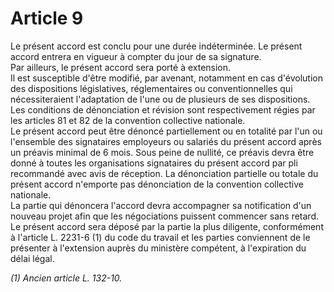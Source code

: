 # Article 9

Le présent accord est conclu pour une durée indéterminée. Le présent accord entrera en vigueur à compter du jour de sa signature.   
Par ailleurs, le présent accord sera porté à extension.   
Il est susceptible d'être modifié, par avenant, notamment en cas d'évolution des dispositions législatives, réglementaires ou conventionnelles qui nécessiteraient l'adaptation de l'une ou de plusieurs de ses dispositions.   
Les conditions de dénonciation et révision sont respectivement régies par les articles 81 et 82 de la convention collective nationale.   
Le présent accord peut être dénoncé partiellement ou en totalité par l'un ou l'ensemble des signataires employeurs ou salariés du présent accord après un préavis minimal de 6 mois. Sous peine de nullité, ce préavis devra être donné à toutes les organisations signataires du présent accord par pli recommandé avec avis de réception. La dénonciation partielle ou totale du présent accord n'emporte pas dénonciation de la convention collective nationale.   
La partie qui dénoncera l'accord devra accompagner sa notification d'un nouveau projet afin que les négociations puissent commencer sans retard.   
Le présent accord sera déposé par la partie la plus diligente, conformément à l'article L. 2231-6 (1) du code du travail et les parties conviennent de le présenter à l'extension auprès du ministère compétent, à l'expiration du délai légal. 

  


*(1) Ancien article L. 132-10.*